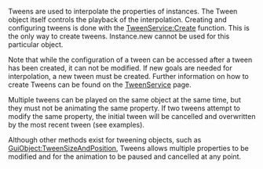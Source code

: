 Tweens are used to interpolate the properties of instances. The Tween object
itself controls the playback of the interpolation. Creating and configuring
tweens is done with the [TweenService:Create](https://create.roblox.com/docs/reference/engine/classes/TweenService#Create) function. This is the only way
to create tweens. Instance.new cannot be used for this particular object.

Note that while the configuration of a tween can be accessed after a tween has
been created, it can not be modified. If new goals are needed for
interpolation, a new tween must be created. Further information on how to
create Tweens can be found on the [TweenService](https://create.roblox.com/docs/reference/engine/classes/TweenService) page.

Multiple tweens can be played on the same object at the same time, but they
must not be animating the same property. If two tweens attempt to modify the
same property, the initial tween will be cancelled and overwritten by the most
recent tween (see examples).

Although other methods exist for tweening objects, such as
[GuiObject:TweenSizeAndPosition](https://create.roblox.com/docs/reference/engine/classes/GuiObject#TweenSizeAndPosition), Tweens allows multiple properties to be
modified and for the animation to be paused and cancelled at any point.